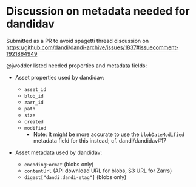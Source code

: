 # Discussion on metadata needed for dandidav

Submitted as a PR to avoid spagetti thread discussion on https://github.com/dandi/dandi-archive/issues/1837#issuecomment-1921864949


@jwodder listed needed properties and metadata fields:

* Asset properties used by dandidav:
    * `asset_id`
    * `blob_id`
    * `zarr_id`
    * `path`
    * `size`
    * `created`
    * `modified`
        * Note: It might be more accurate to use the `blobDateModified` metadata field for this instead; cf. dandi/dandidav#17

* Asset metadata used by dandidav:
    * `encodingFormat` (blobs only)
    * `contentUrl` (API download URL for blobs, S3 URL for Zarrs)
    * `digest["dandi:dandi-etag"]` (blobs only)
